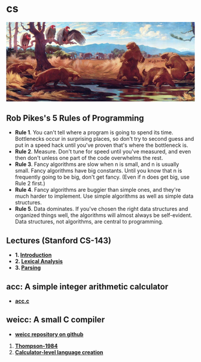# cs

![mmmjpeg](docs/weicc/Sources/mmm.jpeg)

## Rob Pikes's 5 Rules of Programming
* **Rule 1**. You can't tell where a program is going to spend its time. Bottlenecks occur in surprising places, so don't try to second guess and put in a speed hack until you've proven that's where the bottleneck is.
* **Rule 2**. Measure. Don't tune for speed until you've measured, and even then don't unless one part of the code overwhelms the rest.
* **Rule 3**. Fancy algorithms are slow when n is small, and n is usually small. Fancy algorithms have big constants. Until you know that n is frequently going to be big, don't get fancy. (Even if n does get big, use Rule 2 first.)
* **Rule 4**. Fancy algorithms are buggier than simple ones, and they're much harder to implement. Use simple algorithms as well as simple data structures.
* **Rule 5**. Data dominates. If you've chosen the right data structures and organized things well, the algorithms will almost always be self-evident. Data structures, not algorithms, are central to programming.


## Lectures (Stanford CS-143)
* **1. [Introduction](docs/lectures/1Introduction.html)**
* **2. [Lexical Analysis](docs/lectures/2Lexical.html)**
* **3. [Parsing](docs/lectures/3Parse.html)**


## acc: A simple integer arithmetic calculator
* **[acc.c](acc/acc.c)**


## weicc: A small C compiler

* **[weicc repository on github](://github.com/Angold-4/weicc)**


1. **[Thompson-1984](docs/weicc/1Thompson1984.html)**
2. **[Calculator-level language creation](docs/weicc/2Calculator.html)**


